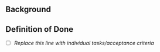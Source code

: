 ## Background
<!-- Provides the developer with any context, links to resources, etc., that they might need in order to begin work on this issue -->
 
## Definition of Done
 
- [ ] _Replace this line with individual tasks/acceptance criteria_
